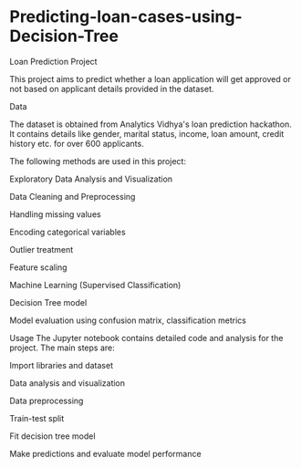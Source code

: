 # Predicting-loan-cases-using-Decision-Tree

Loan Prediction Project

This project aims to predict whether a loan application will get approved or not based on applicant details provided in the dataset.

Data

The dataset is obtained from Analytics Vidhya's loan prediction hackathon. It contains details like gender, marital status, income, loan amount, credit history etc. for over 600 applicants.



The following methods are used in this project:

Exploratory Data Analysis and Visualization

Data Cleaning and Preprocessing

Handling missing values

Encoding categorical variables

Outlier treatment

Feature scaling

Machine Learning (Supervised Classification)

Decision Tree model

Model evaluation using confusion matrix, classification metrics 

Usage
The Jupyter notebook contains detailed code and analysis for the project. The main steps are:

Import libraries and dataset

Data analysis and visualization

Data preprocessing

Train-test split

Fit decision tree model

Make predictions and evaluate model performance



